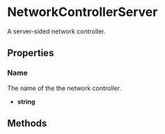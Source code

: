 # NetworkControllerServer

A server-sided network controller.

## Properties

### Name <Badge type="tip" text="read only" />

The name of the the network controller.

* **string**

## Methods